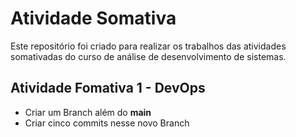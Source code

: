 # Atividade Somativa
Este repositório foi criado para realizar os trabalhos das atividades somativadas do curso de análise de desenvolvimento de sistemas.

## Atividade Fomativa 1 - DevOps
* Criar um Branch além do **main**
* Criar cinco commits nesse novo Branch
